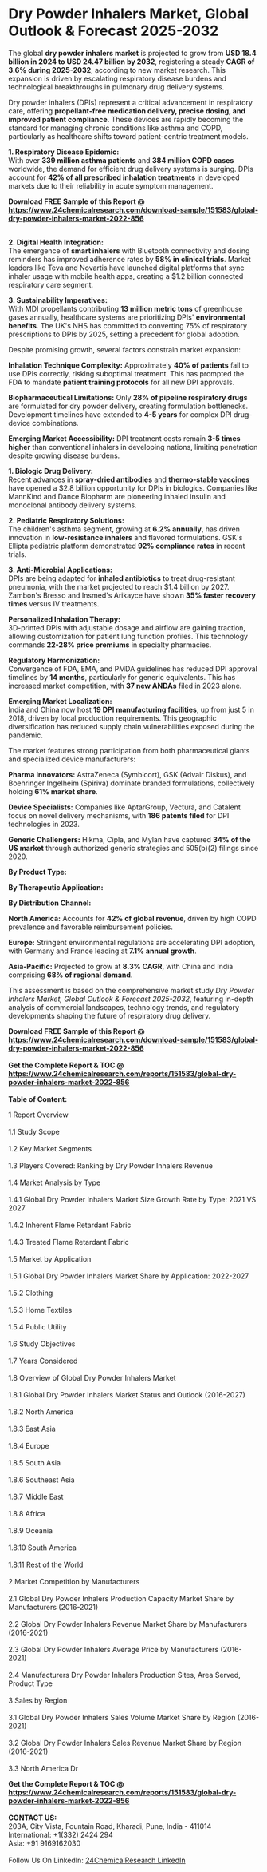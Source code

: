 <h1>Dry Powder Inhalers Market, Global Outlook &amp; Forecast 2025-2032</h1><p>The global <strong>dry powder inhalers market</strong> is projected to grow from <strong>USD 18.4 billion in 2024 to USD 24.47 billion by 2032</strong>, registering a steady <strong>CAGR of 3.6% during 2025-2032</strong>, according to new market research. This expansion is driven by escalating respiratory disease burdens and technological breakthroughs in pulmonary drug delivery systems.</p><p>Dry powder inhalers (DPIs) represent a critical advancement in respiratory care, offering <strong>propellant-free medication delivery, precise dosing, and improved patient compliance</strong>. These devices are rapidly becoming the standard for managing chronic conditions like asthma and COPD, particularly as healthcare shifts toward patient-centric treatment models.</p><p><strong>1. Respiratory Disease Epidemic:</strong><br>
With over <strong>339 million asthma patients</strong> and <strong>384 million COPD cases</strong> worldwide, the demand for efficient drug delivery systems is surging. DPIs account for <strong>42% of all prescribed inhalation treatments</strong> in developed markets due to their reliability in acute symptom management.</p><div><b>Download FREE Sample of this Report @ 
            <a href="https://www.24chemicalresearch.com/download-sample/151583/global-dry-powder-inhalers-market-2022-856">
            https://www.24chemicalresearch.com/download-sample/151583/global-dry-powder-inhalers-market-2022-856</a></b></div><br><p><strong>2. Digital Health Integration:</strong><br>
The emergence of <strong>smart inhalers</strong> with Bluetooth connectivity and dosing reminders has improved adherence rates by <strong>58% in clinical trials</strong>. Market leaders like Teva and Novartis have launched digital platforms that sync inhaler usage with mobile health apps, creating a $1.2 billion connected respiratory care segment.</p><p><strong>3. Sustainability Imperatives:</strong><br>
With MDI propellants contributing <strong>13 million metric tons</strong> of greenhouse gases annually, healthcare systems are prioritizing DPIs' <strong>environmental benefits</strong>. The UK's NHS has committed to converting 75% of respiratory prescriptions to DPIs by 2025, setting a precedent for global adoption.</p><p>Despite promising growth, several factors constrain market expansion:</p><p><strong>Inhalation Technique Complexity:</strong> Approximately <strong>40% of patients</strong> fail to use DPIs correctly, risking suboptimal treatment. This has prompted the FDA to mandate <strong>patient training protocols</strong> for all new DPI approvals.</p><p><strong>Biopharmaceutical Limitations:</strong> Only <strong>28% of pipeline respiratory drugs</strong> are formulated for dry powder delivery, creating formulation bottlenecks. Development timelines have extended to <strong>4-5 years</strong> for complex DPI drug-device combinations.</p><p><strong>Emerging Market Accessibility:</strong> DPI treatment costs remain <strong>3-5 times higher</strong> than conventional inhalers in developing nations, limiting penetration despite growing disease burdens.</p><p><strong>1. Biologic Drug Delivery:</strong><br>
Recent advances in <strong>spray-dried antibodies</strong> and <strong>thermo-stable vaccines</strong> have opened a $2.8 billion opportunity for DPIs in biologics. Companies like MannKind and Dance Biopharm are pioneering inhaled insulin and monoclonal antibody delivery systems.</p><p><strong>2. Pediatric Respiratory Solutions:</strong><br>
The children's asthma segment, growing at <strong>6.2% annually</strong>, has driven innovation in <strong>low-resistance inhalers</strong> and flavored formulations. GSK's Ellipta pediatric platform demonstrated <strong>92% compliance rates</strong> in recent trials.</p><p><strong>3. Anti-Microbial Applications:</strong><br>
DPIs are being adapted for <strong>inhaled antibiotics</strong> to treat drug-resistant pneumonia, with the market projected to reach $1.4 billion by 2027. Zambon's Bresso and Insmed's Arikayce have shown <strong>35% faster recovery times</strong> versus IV treatments.</p><p><strong>Personalized Inhalation Therapy:</strong><br>
	3D-printed DPIs with adjustable dosage and airflow are gaining traction, allowing customization for patient lung function profiles. This technology commands <strong>22-28% price premiums</strong> in specialty pharmacies.</p><p><strong>Regulatory Harmonization:</strong><br>
	Convergence of FDA, EMA, and PMDA guidelines has reduced DPI approval timelines by <strong>14 months</strong>, particularly for generic equivalents. This has increased market competition, with <strong>37 new ANDAs</strong> filed in 2023 alone.</p><p><strong>Emerging Market Localization:</strong><br>
	India and China now host <strong>19 DPI manufacturing facilities</strong>, up from just 5 in 2018, driven by local production requirements. This geographic diversification has reduced supply chain vulnerabilities exposed during the pandemic.</p><p>The market features strong participation from both pharmaceutical giants and specialized device manufacturers:</p><p><strong>Pharma Innovators:</strong> AstraZeneca (Symbicort), GSK (Advair Diskus), and Boehringer Ingelheim (Spiriva) dominate branded formulations, collectively holding <strong>61% market share</strong>.</p><p><strong>Device Specialists:</strong> Companies like AptarGroup, Vectura, and Catalent focus on novel delivery mechanisms, with <strong>186 patents filed</strong> for DPI technologies in 2023.</p><p><strong>Generic Challengers:</strong> Hikma, Cipla, and Mylan have captured <strong>34% of the US market</strong> through authorized generic strategies and 505(b)(2) filings since 2020.</p><p><strong>By Product Type:</strong></p><p><strong>By Therapeutic Application:</strong></p><p><strong>By Distribution Channel:</strong></p><p><strong>North America:</strong> Accounts for <strong>42% of global revenue</strong>, driven by high COPD prevalence and favorable reimbursement policies.</p><p><strong>Europe:</strong> Stringent environmental regulations are accelerating DPI adoption, with Germany and France leading at <strong>7.1% annual growth</strong>.</p><p><strong>Asia-Pacific:</strong> Projected to grow at <strong>8.3% CAGR</strong>, with China and India comprising <strong>68% of regional demand</strong>.</p><p>This assessment is based on the comprehensive market study <em>Dry Powder Inhalers Market, Global Outlook &amp; Forecast 2025-2032</em>, featuring in-depth analysis of commercial landscapes, technology trends, and regulatory developments shaping the future of respiratory drug delivery.</p><div><b>Download FREE Sample of this Report @ 
            <a href="https://www.24chemicalresearch.com/download-sample/151583/global-dry-powder-inhalers-market-2022-856">
            https://www.24chemicalresearch.com/download-sample/151583/global-dry-powder-inhalers-market-2022-856</a></b></div><br><div><b>Get the Complete Report & TOC @ 
            <a href="https://www.24chemicalresearch.com/reports/151583/global-dry-powder-inhalers-market-2022-856">
            https://www.24chemicalresearch.com/reports/151583/global-dry-powder-inhalers-market-2022-856</a></b></div><br>
            <b>Table of Content:</b><p>1 Report Overview<br />
<br>1.1 Study Scope<br />
<br>1.2 Key Market Segments<br />
<br>1.3 Players Covered: Ranking by Dry Powder Inhalers Revenue<br />
<br>1.4 Market Analysis by Type<br />
<br>1.4.1 Global Dry Powder Inhalers Market Size Growth Rate by Type: 2021 VS 2027<br />
<br>1.4.2 Inherent Flame Retardant Fabric<br />
<br>1.4.3 Treated Flame Retardant Fabric<br />
<br>1.5 Market by Application<br />
<br>1.5.1 Global Dry Powder Inhalers Market Share by Application: 2022-2027<br />
<br>1.5.2 Clothing<br />
<br>1.5.3 Home Textiles<br />
<br>1.5.4 Public Utility<br />
<br>1.6 Study Objectives<br />
<br>1.7 Years Considered<br />
<br>1.8 Overview of Global Dry Powder Inhalers Market<br />
<br>1.8.1 Global Dry Powder Inhalers Market Status and Outlook (2016-2027)<br />
<br>1.8.2 North America<br />
<br>1.8.3 East Asia<br />
<br>1.8.4 Europe<br />
<br>1.8.5 South Asia<br />
<br>1.8.6 Southeast Asia<br />
<br>1.8.7 Middle East<br />
<br>1.8.8 Africa<br />
<br>1.8.9 Oceania<br />
<br>1.8.10 South America<br />
<br>1.8.11 Rest of the World<br />
<br>2 Market Competition by Manufacturers<br />
<br>2.1 Global Dry Powder Inhalers Production Capacity Market Share by Manufacturers (2016-2021)<br />
<br>2.2 Global Dry Powder Inhalers Revenue Market Share by Manufacturers (2016-2021)<br />
<br>2.3 Global Dry Powder Inhalers Average Price by Manufacturers (2016-2021)<br />
<br>2.4 Manufacturers Dry Powder Inhalers Production Sites, Area Served, Product Type<br />
<br>3 Sales by Region<br />
<br>3.1 Global Dry Powder Inhalers Sales Volume Market Share by Region (2016-2021)<br />
<br>3.2 Global Dry Powder Inhalers Sales Revenue Market Share by Region (2016-2021)<br />
<br>3.3 North America Dr</p><div><b>Get the Complete Report & TOC @ 
            <a href="https://www.24chemicalresearch.com/reports/151583/global-dry-powder-inhalers-market-2022-856">
            https://www.24chemicalresearch.com/reports/151583/global-dry-powder-inhalers-market-2022-856</a></b></div><br><b>CONTACT US:</b><br>
            203A, City Vista, Fountain Road, Kharadi, Pune, India - 411014<br>
            International: +1(332) 2424 294<br>
            Asia: +91 9169162030 <br><br>
            Follow Us On LinkedIn: <a href="https://www.linkedin.com/company/24chemicalresearch/">24ChemicalResearch LinkedIn</a>